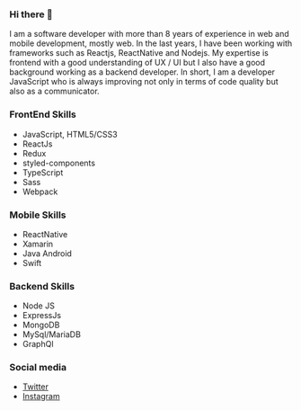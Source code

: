### Hi there 👋
I am a software developer with more than 8 years of experience in web and mobile development, mostly web. In the last years, I have been working with frameworks such as Reactjs, ReactNative and Nodejs. My expertise is frontend with a good understanding of UX / UI but I also have a good background working as a backend developer. In short, I am a developer JavaScript who is always improving not only in terms of code quality but also as a communicator.

### FrontEnd Skills

* JavaScript, HTML5/CSS3
* ReactJs
* Redux
* styled-components
* TypeScript
* Sass
* Webpack

### Mobile Skills

* ReactNative
* Xamarin
* Java Android 
* Swift 

### Backend Skills

*  Node JS
*  ExpressJs
*  MongoDB
*  MySql/MariaDB
*  GraphQl

### Social media

* [Twitter](https://twitter.com/Falconiererb/)
* [Instagram](https://www.instagram.com/falconiererb/)
